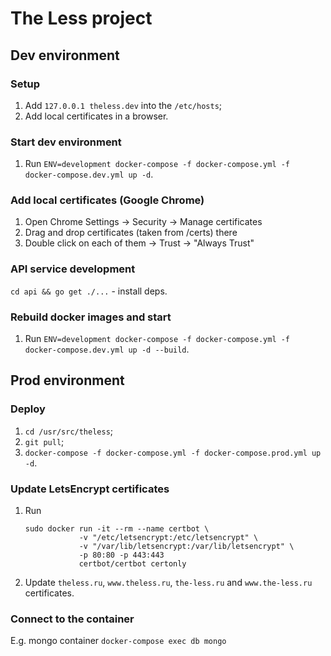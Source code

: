 # The Less project

## Dev environment

### Setup

1. Add `127.0.0.1 theless.dev` into the `/etc/hosts`;
2. Add local certificates in a browser.

### Start dev environment

1. Run `ENV=development docker-compose -f docker-compose.yml -f docker-compose.dev.yml up -d`.

### Add local certificates (Google Chrome)

1. Open Chrome Settings -> Security -> Manage certificates
2. Drag and drop certificates (taken from /certs) there
3. Double click on each of them -> Trust -> "Always Trust"

### API service development

`cd api && go get ./...` - install deps.

### Rebuild docker images and start

1. Run `ENV=development docker-compose -f docker-compose.yml -f docker-compose.dev.yml up -d --build`.

## Prod environment

### Deploy

1. `cd /usr/src/theless`;
2. `git pull`;
3. `docker-compose -f docker-compose.yml -f docker-compose.prod.yml up -d`.

### Update LetsEncrypt certificates

1. Run
    ```
    sudo docker run -it --rm --name certbot \
                -v "/etc/letsencrypt:/etc/letsencrypt" \
                -v "/var/lib/letsencrypt:/var/lib/letsencrypt" \
                -p 80:80 -p 443:443
                certbot/certbot certonly
    ```
2. Update `theless.ru`, `www.theless.ru`, `the-less.ru` and `www.the-less.ru` certificates.

### Connect to the container

E.g. mongo container `docker-compose exec db mongo`